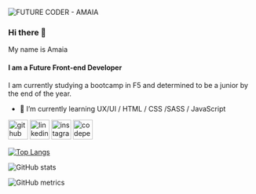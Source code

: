 ![FUTURE CODER - AMAIA](https://github.com/AmaiaAbaroa/AmaiaAbaroa/assets/128180186/93d328bc-51ce-4cd5-bbbb-fb6b5fd2e6da)


### Hi there 👋

My name is Amaia
#### I am a Future Front-end Developer


I am currently studying a bootcamp in F5 and determined to be a junior by the end of the year.

- 🌱 I’m currently learning UX/UI / HTML / CSS /SASS / JavaScript 




[<img width="40" height="40" src="https://img.icons8.com/glyph-neue/64/FFFFFF/github.png" alt="github"/>](https://github.com/AmaiaAbaroa) [<img width="40" height="40" src="https://img.icons8.com/ios-filled/50/FFFFFF/linkedin.png" alt="linkedin"/>](https://www.linkedin.com/in/AmaiaAbaroa/) [<img width="40" height="40" src="https://img.icons8.com/ios-filled/50/FFFFFF/instagram-new--v1.png" alt="instagram-new--v1"/>](https://www.instagram.com/amaiiukii/) [<img width="40" height="40" src="https://img.icons8.com/ios-filled/50/FFFFFF/codepen.png" alt="codepen"/>](https://codepen.io/@Amaiiukii)  





[![Top Langs](https://github-readme-stats.vercel.app/api/top-langs/?username=AmaiaAbaroa)](https://github.com/anuraghazra/github-readme-stats)

![GitHub stats](https://github-readme-stats.vercel.app/api?username=AmaiaAbaroa&show_icons=true)  

![GitHub metrics](https://metrics.lecoq.io/AmaiaAbaroa)  


